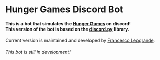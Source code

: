 # Hunger Games Discord Bot
<h4>This is a bot that simulates the <a href="https://en.wikipedia.org/wiki/The_Hunger_Games">Hunger Games</a> on discord!
<br>This version of the bot is based on the <a href="discordpy.readthedocs.io/en/stable/">discord.py</a> library.</h4>
Current version is maintained and developed by <a href="github.com/eazyclap">Francesco Leogrande</a>.
<h6>This bot is still in development!</h6>
